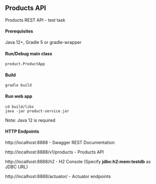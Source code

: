 ## Products API

Products REST API - test task

#### Prerequisites

Java 12+, Gradle 5 or gradle-wrapper

#### Run/Debug main class

    product.ProductApp
    
#### Build

    gradle build

#### Run web app

    cd build/libs
    java -jar product-service.jar

Note: Java 12 is required

#### HTTP Endpoints

http://localhost:8888 - Swagger REST Documentation

http://localhost:8888/v1/products - Products API

http://localhost:8888/h2 - H2 Console (Specify **jdbc:h2:mem:testdb** as JDBC URL)

http://localhost:8888/actuator/ - Actuator endpoints
